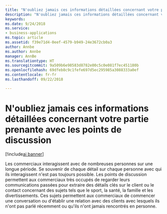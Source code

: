 ```yaml
---
title: "N'oubliez jamais ces informations détaillées concernant votre partie prenante avec les points de discussion"
description: "N'oubliez jamais ces informations détaillées concernant votre partie prenante avec les points de discussion"
keywords: 
ms.date: 9/24/2018
ms.service:
- business-applications
ms.topic: article
ms.assetid: f39e71d4-0eef-4579-b949-24e3672cb0a3
author: Annbe
ms.author: Annbe
manager: AnnBe
ms.translationtype: HT
ms.sourcegitcommit: 9a509b6e98583d8782e00c5c0e081f7ec451180b
ms.openlocfilehash: 69dfeb8c9c1fefe697d5ec295985a3088333a0ef
ms.contentlocale: fr-fr
ms.lasthandoff: 09/22/2018

---
```


# <a name="never-forget-that-detail-about-your-stakeholder-with-talking-points"></a>N'oubliez jamais ces informations détaillées concernant votre partie prenante avec les points de discussion

[!include[ai banner](../includes/ai.md)] 

Les commerciaux interagissent avec de nombreuses personnes sur une longue période. Se souvenir de chaque détail sur chaque personne avec qui ils interagissent n'est pas toujours possible. Les points de discussion permettent aux commerciaux très occupés de regarder leurs communications passées pour extraire des détails clés sur le client ou le contact concernant des sujets tels que le sport, la santé, la famille et les divertissements. Ces sujets permettent aux commerciaux de commencer une conversation ou d'établir une relation avec des clients avec lesquels ils n'ont pas parlé récemment ou qu'ils n'ont jamais rencontrés en personne. 

